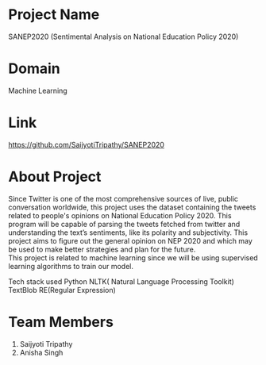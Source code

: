 
# Project Name

SANEP2020 (Sentimental Analysis on National Education Policy 2020)

# Domain

Machine Learning

# Link

https://github.com/SaijyotiTripathy/SANEP2020

# About Project

Since Twitter is one of the most comprehensive sources of live, public conversation worldwide, this project uses the dataset containing the tweets related to people's opinions
on National Education Policy 2020. This program will be capable of parsing the tweets fetched from twitter and understanding the text’s sentiments,
like its polarity and subjectivity. This project aims to figure out the general opinion on NEP 2020 and which may be used to make better strategies and plan for the future.  
This project is related to machine learning since we will be using supervised learning algorithms to train our model.

Tech stack used
Python
NLTK( Natural Language Processing Toolkit)
TextBlob
RE(Regular Expression)

# Team Members

 1. Saijyoti Tripathy
 2. Anisha Singh